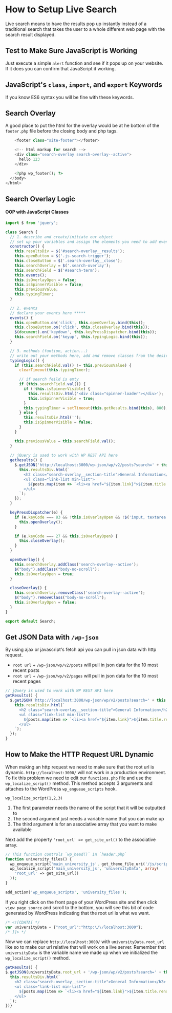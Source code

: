 # How to Setup Live Search

Live search means to have the results pop up instantly instead of a traditional search that takes the user to a whole different web page with the search result displayed. 

## Test to Make Sure JavaScript is Working

Just execute a simple `alert` function and see if it pops up on your website. If it does you can confirm that JavaScript it working.

## JavaScript's `class`, `import`, and `export` Keywords

If you know ES6 syntax you will be fine with these keywords.

## Search Overlay

A good place to put the html for the overlay would be at he bottom of the `footer.php` file before the closing body and php tags.

```php
    <footer class="site-footer"></footer>

    <!-- html markup for search -->
    <div class="search-overlay search-overlay--active">
      hello 123
    </div>

    <?php wp_footer(); ?>
  </body>
</html>
```
## Search Overlay Logic
#### OOP with JavaScript Classes

```javascript
import $ from 'jquery';

class Search {
  // 1. describe and create/initiate our object
  // set up your variables and assign the elements you need to add events to here *****
  constructor() {
    this.resultsDiv = $('#search-overlay__results');
    this.openButton = $('.js-search-trigger');
    this.closeButton = $('.search-overlay__close');
    this.searchOverlay = $('.search-overlay');
    this.searchField = $('#search-term');
    this.events();
    this.isOverlayOpen = false;
    this.isSpinnerVisible = false;
    this.previousValue;
    this.typingTimer;
  }

  // 2. events
  // declare your events here *****
  events() {
    this.openButton.on('click', this.openOverlay.bind(this));
    this.closeButton.on('click', this.closeOverlay.bind(this));
    $(document).on('keydown', this.keyPressDispatcher.bind(this));
    this.searchField.on('keyup', this.typingLogic.bind(this));
  }

  // 3. methods (funtion, action...)
  // write out your methods here, add and remove classes from the desired elements when an event occurs *****
  typingLogic() {
    if (this.searchField.val() != this.previousValue) {
      clearTimeout(this.typingTimer);

      // if search feild is emty
      if (this.searchField.val()) {
        if (!this.isSpinnerVisible) {
          this.resultsDiv.html('<div class="spinner-loader"></div>');
          this.isSpinnerVisible = true;
        }
        this.typingTimer = setTimeout(this.getResults.bind(this), 800);
      } else {
        this.resultsDiv.html('');
        this.isSpinnerVisible = false;
      }
    }

    this.previousValue = this.searchField.val();
  }
  
  // jQuery is used to work with WP REST API here
  getResults() {
    $.getJSON('http://localhost:3000/wp-json/wp/v2/posts?search=' + this.searchField.val(), posts => {
      this.resultsDiv.html(`
        <h2 class="search-overlay__section-title">General Information</h2>
        <ul class="link-list min-list">
          ${posts.map(item => `<li><a href="${item.link}">${item.title.rendered}</a></li>`).join('')}
        </ul>
      `);
    });
  }

  keyPressDispatcher(e) {
    if (e.keyCode === 83 && !this.isOverlayOpen && !$('input, textarea').is(':focus')) {
      this.openOverlay();
    }

    if (e.keyCode === 27 && this.isOverlayOpen) {
      this.closeOverlay();
    }
  }

  openOverlay() {
    this.searchOverlay.addClass('search-overlay--active');
    $("body").addClass("body-no-scroll");
    this.isOverlayOpen = true;
  }

  closeOverlay() {
    this.searchOverlay.removeClass('search-overlay--active');
    $("body").removeClass("body-no-scroll");
    this.isOverlayOpen = false;
  }
}

export default Search;
```

## Get JSON Data with `/wp-json`

By using ajax or javascript's fetch api you can pull in json data with http request.

* `root url` + `/wp-json/wp/v2/posts` will pull in json data for the 10 most recent posts
* `root url` + `/wp-json/wp/v2/pages` will pull in json data for the 10 most recent pages

```javascript
// jQuery is used to work with WP REST API here
getResults() {
  $.getJSON('http://localhost:3000/wp-json/wp/v2/posts?search=' + this.searchField.val(), posts => {
    this.resultsDiv.html(`
      <h2 class="search-overlay__section-title">General Information</h2>
      <ul class="link-list min-list">
        ${posts.map(item => `<li><a href="${item.link}">${item.title.rendered}</a></li>`).join('')}
      </ul>
    `);
  });
}
```

## How to Make the HTTP Request URL Dynamic
When making an http request we need to make sure that the root url is dynamic. `http://localhost:3000/` will not work in a production environment. To fix this problem we need to edit our `functions.php` file and use the `wp_localize_script()` method. This method accepts 3 arguments and attaches to the WordPress `wp_engueue_scripts` hook.

`wp_localize_script(1,2,3)`
1. The first parameter needs the name of the script that it will be outputted to
2. The second argument just needs a variable name that you can make up
3. The third argument is for an associative array that you want to make available

Next add the property `'root_url' => get_site_url()` to the associative array.

```php
// This function controls `wp_head()` in `header.php`
function university_files() {
  wp_enqueue_script('main_university_js', get_theme_file_uri('/js/scripts-bundled.js'), NULL, microtime(), true);
  wp_localize_script('main_university_js', 'universityData', array(
    'root_url' => get_site_url()
  ));
}

add_action('wp_enqueue_scripts', 'university_files');
```

If you right click on the front page of your WordPress site and then click `view page source` and scroll to the bottom, you will see this bit of code generated by WordPress indicating that the root url is what we want.

```javascript
/* <![CDATA[ */
var universityData = {"root_url":"http:\/\/localhost:3000"};
/* ]]> */
```

Now we can replace `http://localhost:3000/` with `universityData.root_url` like so to make our url relative that will work on a live server. Remember that `universityData` is the variable name we made up when we initialized the `wp_localize_script()` method.

```javascript
getResults() {
$.getJSON(universityData.root_url + '/wp-json/wp/v2/posts?search=' + this.searchField.val(), posts => {
  this.resultsDiv.html(`
    <h2 class="search-overlay__section-title">General Information</h2>
    <ul class="link-list min-list">
      ${posts.map(item => `<li><a href="${item.link}">${item.title.rendered}</a></li>`).join('')}
    </ul>
  `);
})}
```
